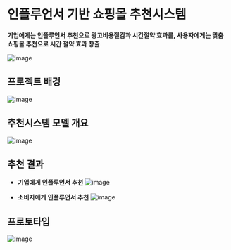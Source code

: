 인플루언서 기반 쇼핑몰 추천시스템
==========
**기업에게는 인플루언서 추천으로 광고비용절감과 시간절약 효과를,
사용자에게는 맞춤 쇼핑몰 추천으로 시간 절약 효과 창출**

![image](https://github.com/dododadadada/KUIAI_Hackathon/assets/98035735/bd95bac3-474e-4fad-97b5-da0cc16f165f)

프로젝트 배경
--------
![image](https://github.com/dododadadada/KUIAI_Hackathon/assets/98035735/73b09c8b-79dd-4c57-bfa0-489a80a96eeb)


추천시스템 모델 개요
--------------------
![image](https://github.com/dododadadada/KUIAI_Hackathon/assets/98035735/23deaf28-2b10-4c74-95d4-5e18e8f99025)


추천 결과
-----------
* **기업에게 인플루언서 추천**
![image](https://github.com/dododadadada/KUIAI_Hackathon/assets/98035735/743ff2fd-edd8-4910-95d3-689cf6e26015)


* **소비자에게 인플루언서 추천**
![image](https://github.com/dododadadada/KUIAI_Hackathon/assets/98035735/e568f545-8fd1-4037-a5c4-6b2192dc0c4b)



프로토타입
---------------
![image](https://github.com/dododadadada/KUIAI_Hackathon/assets/98035735/42dd4403-def8-467b-b779-98469ee5b642)

